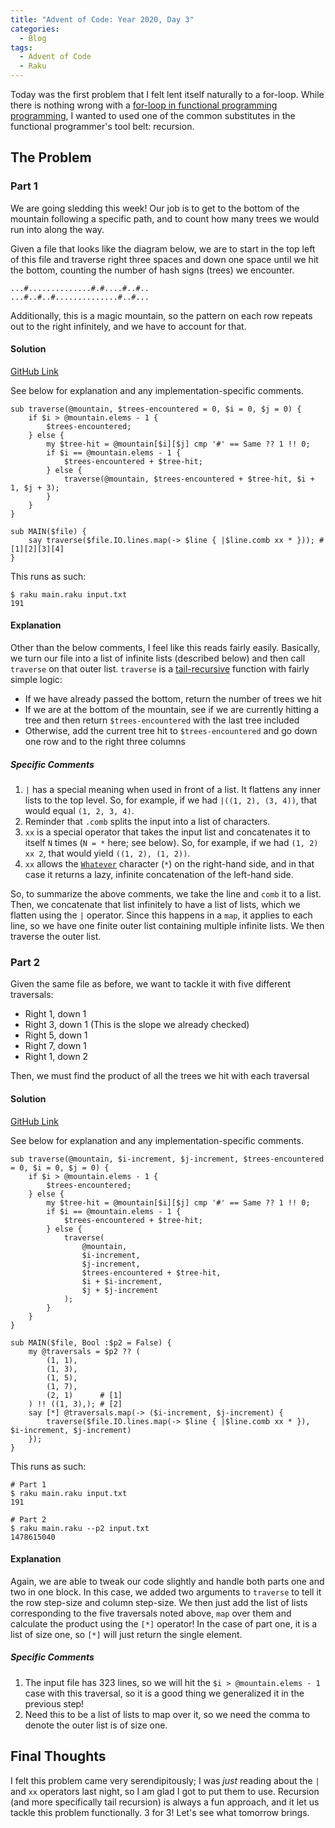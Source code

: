 ```yaml
---
title: "Advent of Code: Year 2020, Day 3"
categories:
  - Blog
tags:
  - Advent of Code
  - Raku
---
```


Today was the first problem that I felt lent itself naturally to a for-loop. While there is nothing wrong with a [for-loop in functional programming programming](https://two-wrongs.com/myth-of-the-day-functional-programmers-dont-use-loops), I wanted to used one of the common substitutes in the functional programmer's tool belt: recursion.


## The Problem

### Part 1

We are going sledding this week! Our job is to get to the bottom of the mountain following a specific path, and to count how many trees we would run into along the way.

Given a file that looks like the diagram below, we are to start in the top left of this file and traverse right three spaces and down one space until we hit the bottom, counting the number of hash signs (trees) we encounter.

```
...#..............#.#....#..#..
...#..#..#..............#..#...
```

Additionally, this is a magic mountain, so the pattern on each row repeats out to the right infinitely, and we have to account for that.


#### Solution

[GitHub Link](https://github.com/aaronreidsmith/advent-of-code/blob/main/2020/03/raku/main.raku)

See below for explanation and any implementation-specific comments.

```
sub traverse(@mountain, $trees-encountered = 0, $i = 0, $j = 0) {
    if $i > @mountain.elems - 1 {
        $trees-encountered;
    } else {
        my $tree-hit = @mountain[$i][$j] cmp '#' == Same ?? 1 !! 0;
        if $i == @mountain.elems - 1 {
            $trees-encountered + $tree-hit;
        } else {
            traverse(@mountain, $trees-encountered + $tree-hit, $i + 1, $j + 3);
        }
    }
}

sub MAIN($file) {
    say traverse($file.IO.lines.map(-> $line { |$line.comb xx * })); # [1][2][3][4]
}
```

This runs as such:

```
$ raku main.raku input.txt
191
```

#### Explanation

Other than the below comments, I feel like this reads fairly easily. Basically, we turn our file into a list of infinite lists (described below) and then call `traverse` on that outer list. `traverse` is a [tail-recursive](https://www.geeksforgeeks.org/tail-recursion/) function with fairly simple logic:

  - If we have already passed the bottom, return the number of trees we hit
  - If we are at the bottom of the mountain, see if we are currently hitting a tree and then return `$trees-encountered` with the last tree included
  - Otherwise, add the current tree hit to `$trees-encountered` and go down one row and to the right three columns

##### Specific Comments

1. `|` has a special meaning when used in front of a list. It flattens any inner lists to the top level. So, for example, if we had `|((1, 2), (3, 4))`, that would equal `(1, 2, 3, 4)`.
2. Reminder that `.comb` splits the input into a list of characters.
3. `xx` is a special operator that takes the input list and concatenates it to itself `N` times (`N = *` here; see below). So, for example, if we had `(1, 2) xx 2`, that would yield `((1, 2), (1, 2))`.
4. `xx` allows the [`Whatever`](https://docs.raku.org/type/Whatever) character (`*`) on the right-hand side, and in that case it returns a lazy, infinite concatenation of the left-hand side.

So, to summarize the above comments, we take the line and `comb` it to a list. Then, we concatenate that list infinitely to have a list of lists, which we flatten using the `|` operator. Since this happens in a `map`, it applies to each line, so we have one finite outer list containing multiple infinite lists. We then traverse the outer list.

### Part 2

Given the same file as before, we want to tackle it with five different traversals:

- Right 1, down 1
- Right 3, down 1 (This is the slope we already checked)
- Right 5, down 1
- Right 7, down 1
- Right 1, down 2

Then, we must find the product of all the trees we hit with each traversal

#### Solution

[GitHub Link](https://github.com/aaronreidsmith/advent-of-code/blob/main/2020/03/raku/main.raku)

See below for explanation and any implementation-specific comments.

```
sub traverse(@mountain, $i-increment, $j-increment, $trees-encountered = 0, $i = 0, $j = 0) {
    if $i > @mountain.elems - 1 {
        $trees-encountered;
    } else {
        my $tree-hit = @mountain[$i][$j] cmp '#' == Same ?? 1 !! 0;
        if $i == @mountain.elems - 1 {
            $trees-encountered + $tree-hit;
        } else {
            traverse(
                @mountain,
                $i-increment,
                $j-increment,
                $trees-encountered + $tree-hit,
                $i + $i-increment,
                $j + $j-increment
            );
        }
    }
}

sub MAIN($file, Bool :$p2 = False) {
    my @traversals = $p2 ?? (
        (1, 1),
        (1, 3),
        (1, 5),
        (1, 7),
        (2, 1)      # [1]
    ) !! ((1, 3),); # [2]
    say [*] @traversals.map(-> ($i-increment, $j-increment) {
        traverse($file.IO.lines.map(-> $line { |$line.comb xx * }), $i-increment, $j-increment)
    });
}
```

This runs as such:

```
# Part 1
$ raku main.raku input.txt
191

# Part 2
$ raku main.raku --p2 input.txt
1478615040
```

#### Explanation

Again, we are able to tweak our code slightly and handle both parts one and two in one block. In this case, we added two arguments to `traverse` to tell it the row step-size and column step-size. We then just add the list of lists corresponding to the five traversals noted above, `map` over them and calculate the product using the `[*]` operator! In the case of part one, it is a list of size one, so `[*]` will just return the single element.

##### Specific Comments

1. The input file has 323 lines, so we will hit the `$i > @mountain.elems - 1` case with this traversal, so it is a good thing we generalized it in the previous step!
2. Need this to be a list of lists to map over it, so we need the comma to denote the outer list is of size one.


## Final Thoughts

I felt this problem came very serendipitously; I was _just_ reading about the `|` and `xx` operators last night, so I am glad I got to put them to use. Recursion (and more specifically tail recursion) is always a fun approach, and it let us tackle this problem functionally. 3 for 3! Let's see what tomorrow brings.
